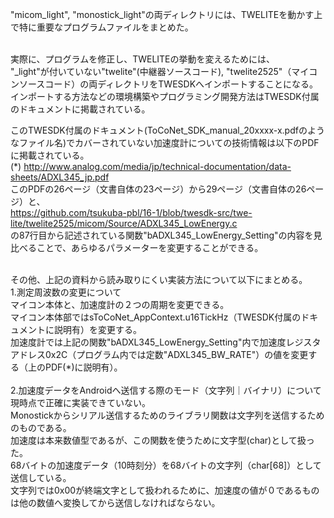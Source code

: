 "micom_light", "monostick_light"の両ディレクトリには、TWELITEを動かす上で特に重要なプログラムファイルをまとめた。<br><br>

実際に、プログラムを修正し、TWELITEの挙動を変えるためには、<br>
"_light"が付いていない"twelite"(中継器ソースコード), "twelite2525"（マイコンソースコード）の両ディレクトリをTWESDKへインポートすることになる。<br>
インポートする方法などの環境構築やプログラミング開発方法はTWESDK付属のドキュメントに掲載されている。<br>

このTWESDK付属のドキュメント(ToCoNet_SDK_manual_20xxxx-x.pdfのようなファイル名)でカバーされていない加速度計についての技術情報は以下のPDFに掲載されている。<br>
(*) http://www.analog.com/media/jp/technical-documentation/data-sheets/ADXL345_jp.pdf <br>
このPDFの26ページ（文書自体の23ページ）から29ページ（文書自体の26ページ）と、<br>
https://github.com/tsukuba-pbl/16-1/blob/twesdk-src/twe-lite/twelite2525/micom/Source/ADXL345_LowEnergy.c <br>
の87行目から記述されている関数"bADXL345_LowEnergy_Setting"の内容を見比べることで、あらゆるパラメーターを変更することができる。<br><br>

その他、上記の資料から読み取りにくい実装方法について以下にまとめる。<br>
1.測定周波数の変更について<br>
マイコン本体と、加速度計の２つの周期を変更できる。<br>
マイコン本体部ではsToCoNet_AppContext.u16TickHz（TWESDK付属のドキュメントに説明有）を変更する。<br>
加速度計では上記の関数"bADXL345_LowEnergy_Setting"内で加速度レジスタアドレス0x2C（プログラム内では定数"ADXL345_BW_RATE"）の値を変更する（上のPDF(*)に説明有）。
<br><br>
2.加速度データをAndroidへ送信する際のモード（文字列｜バイナリ）について<br>
現時点で正確に実装できていない。<br>
Monostickからシリアル送信するためのライブラリ関数は文字列を送信するためのものである。<br>
加速度は本来数値型であるが、この関数を使うために文字型(char)として扱った。<br>
68バイトの加速度データ（10時刻分）を68バイトの文字列（char[68]）として送信している。<br>
文字列では0x00が終端文字として扱われるために、加速度の値が０であるものは他の数値へ変換してから送信しなければならない。<br>

